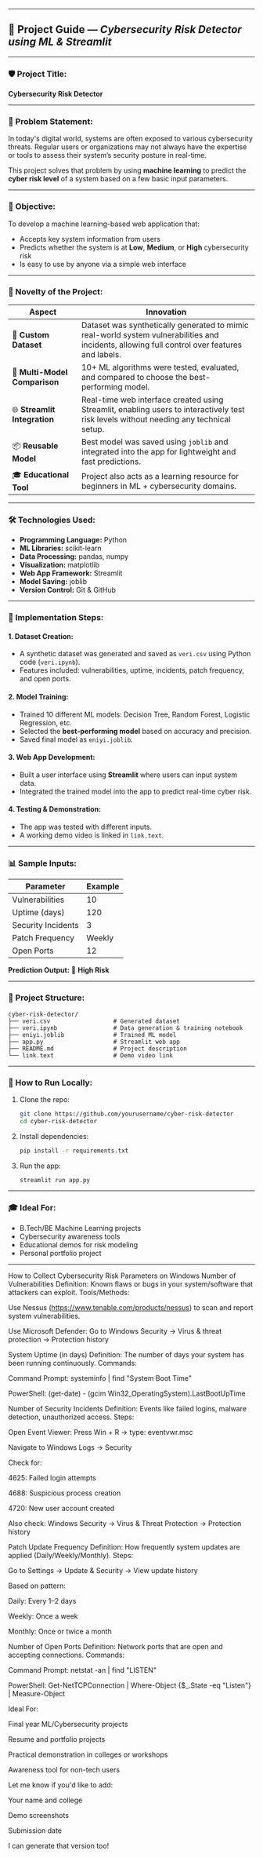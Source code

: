 

---

## 📘 Project Guide — *Cybersecurity Risk Detector using ML & Streamlit*

---

### 🛡️ Project Title:

**Cybersecurity Risk Detector**

---

### 📌 Problem Statement:

In today's digital world, systems are often exposed to various cybersecurity threats. Regular users or organizations may not always have the expertise or tools to assess their system’s security posture in real-time.

This project solves that problem by using **machine learning** to predict the **cyber risk level** of a system based on a few basic input parameters.

---

### 🎯 Objective:

To develop a machine learning-based web application that:

* Accepts key system information from users
* Predicts whether the system is at **Low**, **Medium**, or **High** cybersecurity risk
* Is easy to use by anyone via a simple web interface

---

### 🧠 Novelty of the Project:

| Aspect                        | Innovation                                                                                                                                    |
| ----------------------------- | --------------------------------------------------------------------------------------------------------------------------------------------- |
| 🧾 **Custom Dataset**         | Dataset was synthetically generated to mimic real-world system vulnerabilities and incidents, allowing full control over features and labels. |
| 🔄 **Multi-Model Comparison** | 10+ ML algorithms were tested, evaluated, and compared to choose the best-performing model.                                                   |
| 🌐 **Streamlit Integration**  | Real-time web interface created using Streamlit, enabling users to interactively test risk levels without needing any technical setup.        |
| 📦 **Reusable Model**         | Best model was saved using `joblib` and integrated into the app for lightweight and fast predictions.                                         |
| 🎓 **Educational Tool**       | Project also acts as a learning resource for beginners in ML + cybersecurity domains.                                                         |

---

### 🛠️ Technologies Used:

* **Programming Language:** Python
* **ML Libraries:** scikit-learn
* **Data Processing:** pandas, numpy
* **Visualization:** matplotlib
* **Web App Framework:** Streamlit
* **Model Saving:** joblib
* **Version Control:** Git & GitHub

---

### 🔧 Implementation Steps:

#### 1. Dataset Creation:

* A synthetic dataset was generated and saved as `veri.csv` using Python code (`veri.ipynb`).
* Features included: vulnerabilities, uptime, incidents, patch frequency, and open ports.

#### 2. Model Training:

* Trained 10 different ML models: Decision Tree, Random Forest, Logistic Regression, etc.
* Selected the **best-performing model** based on accuracy and precision.
* Saved final model as `eniyi.joblib`.

#### 3. Web App Development:

* Built a user interface using **Streamlit** where users can input system data.
* Integrated the trained model into the app to predict real-time cyber risk.

#### 4. Testing & Demonstration:

* The app was tested with different inputs.
* A working demo video is linked in `link.text`.

---

### 📊 Sample Inputs:

| Parameter          | Example |
| ------------------ | ------- |
| Vulnerabilities    | 10      |
| Uptime (days)      | 120     |
| Security Incidents | 3       |
| Patch Frequency    | Weekly  |
| Open Ports         | 12      |

**Prediction Output:** 🔴 **High Risk**

---

### 📁 Project Structure:

```
cyber-risk-detector/
├── veri.csv                  # Generated dataset
├── veri.ipynb                # Data generation & training notebook
├── eniyi.joblib              # Trained ML model
├── app.py                    # Streamlit web app
├── README.md                 # Project description
└── link.text                 # Demo video link
```

---

### 🚀 How to Run Locally:

1. Clone the repo:

   ```bash
   git clone https://github.com/yourusername/cyber-risk-detector
   cd cyber-risk-detector
   ```

2. Install dependencies:

   ```bash
   pip install -r requirements.txt
   ```

3. Run the app:

   ```bash
   streamlit run app.py
   ```

---

### 🎓 Ideal For:

* B.Tech/BE Machine Learning projects
* Cybersecurity awareness tools
* Educational demos for risk modeling
* Personal portfolio project

---

How to Collect Cybersecurity Risk Parameters on Windows
Number of Vulnerabilities
Definition: Known flaws or bugs in your system/software that attackers can exploit.
Tools/Methods:

Use Nessus (https://www.tenable.com/products/nessus) to scan and report system vulnerabilities.

Use Microsoft Defender: Go to Windows Security → Virus & threat protection → Protection history

System Uptime (in days)
Definition: The number of days your system has been running continuously.
Commands:

Command Prompt: systeminfo | find "System Boot Time"

PowerShell: (get-date) - (gcim Win32_OperatingSystem).LastBootUpTime

Number of Security Incidents
Definition: Events like failed logins, malware detection, unauthorized access.
Steps:

Open Event Viewer: Press Win + R → type: eventvwr.msc

Navigate to Windows Logs → Security

Check for:

4625: Failed login attempts

4688: Suspicious process creation

4720: New user account created

Also check: Windows Security → Virus & Threat Protection → Protection history

Patch Update Frequency
Definition: How frequently system updates are applied (Daily/Weekly/Monthly).
Steps:

Go to Settings → Update & Security → View update history

Based on pattern:

Daily: Every 1–2 days

Weekly: Once a week

Monthly: Once or twice a month

Number of Open Ports
Definition: Network ports that are open and accepting connections.
Commands:

Command Prompt: netstat -an | find "LISTEN"

PowerShell: Get-NetTCPConnection | Where-Object {$_.State -eq "Listen"} | Measure-Object

Ideal For:

Final year ML/Cybersecurity projects

Resume and portfolio projects

Practical demonstration in colleges or workshops

Awareness tool for non-tech users

Let me know if you'd like to add:

Your name and college

Demo screenshots

Submission date

I can generate that version too!






